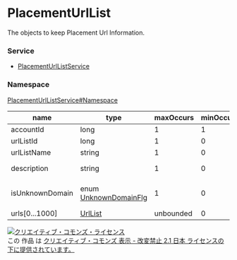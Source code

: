 # PlacementUrlList
The objects to keep Placement Url Information.
### Service
+ [PlacementUrlListService](../../services/PlacementUrlListService.md)

### Namespace
[PlacementUrlListService#Namespace](../../services/PlacementUrlListService.md#namespace)

| name | type | maxOccurs | minOccurs | response | add | set | remove | description |
|---|---|---|---|---|---|---|---|---|
| accountId| long| 1| 1| ○| Requirement| RequirementNonUpdatable| RequirementNonUpdatable| Account ID |
| urlListId| long| 1| 0| ○| -| RequirementNonUpdatable| RequirementNonUpdatable| Url List ID |
| urlListName| string| 1| 0| ○| Requirement| OptionalUpdatable| -| Url List Name |
| description| string| 1| 0| ○| Optional| OptionalUpdatable| -| Url List Description |
| isUnknownDomain| enum <a href="./UnknownDomainFlg.md">UnknownDomainFlg</a>| 1| 0| ○| OptionalUpdatable| OptionalUpdatable| -| Unknown Domain  Flg default:FALSE |
| urls[0...1000]| <a href="./UrlList.md">UrlList</a>| unbounded| 0| ○| Requirement| OptionalUpdatable| -| Url List |

<a rel="license" href="http://creativecommons.org/licenses/by-nd/2.1/jp/"><img alt="クリエイティブ・コモンズ・ライセンス" style="border-width:0" src="https://i.creativecommons.org/l/by-nd/2.1/jp/88x31.png" /></a><br />この 作品 は <a rel="license" href="http://creativecommons.org/licenses/by-nd/2.1/jp/">クリエイティブ・コモンズ 表示 - 改変禁止 2.1 日本 ライセンスの下に提供されています。</a>
